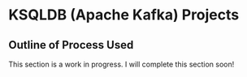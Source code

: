 # KSQLDB (Apache Kafka) Projects

## Outline of Process Used

This section is a work in progress. I will complete this section soon!
